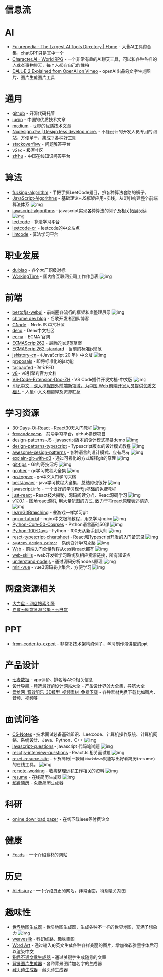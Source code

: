 # 信息流

# AI

- [Futurepedia - The Largest AI Tools Directory | Home](https://www.futurepedia.io/) - 大量AI工具的合集，chatGPT只是其中一个
- [Character.AI - World RPG](https://beta.character.ai/) - 一个非常有趣的AI聊天工具，可以和各种各样的人或者事物聊天，每个人都有自己的性格
- [DALL·E 2 Explained from OpenAI on Vimeo](https://player.vimeo.com/video/692375454) - openAI出品的文字生成图片、图片生成图片工具

# 通用

- [github](https://github.com/) - 开源代码托管
- [juejin](https://juejin.im/) - 中国的优质技术文章
- [medium](https://medium.com/) - 世界的优质技术文章
- [Nodesign.dev | Design less develop more.](https://nodesign.dev/) - 不懂设计的开发人员专用的网站，方便单干，集成了各种好工具
- [stackoverflow](https://stackoverflow.com/) - 问题解答平台
- [v2ex](https://www.v2ex.com/) - 极客社区
- [zhihu](https://www.zhihu.com/) - 中国在线知识问答平台

# 算法

- [fucking-algorithm](https://github.com/labuladong/fucking-algorithm) - 手把手撕LeetCode题目，扒各种算法套路的裤子。
- [JavaScript-Algorithms](https://github.com/sisterAn/JavaScript-Algorithms) - 基础理论+JS框架应用+实践，从0到1构建整个前端算法体系 ![img](https://img.shields.io/github/stars/sisterAn/JavaScript-Algorithms)
- [javascript-algorithms](https://github.com/trekhleb/javascript-algorithms) - javascript实现各种算法的例子及相关拓展阅读 ![img](https://img.shields.io/github/stars/trekhleb/javascript-algorithms)
- [leetcode](https://leetcode.com/) - 算法学习平台
- [leetcode-cn](https://leetcode-cn.com/) - leetcode的中文站点
- [lintcode](https://www.lintcode.com/) - 算法学习平台


# 职业发展

- [duibiao](https://duibiao.info/) - 各个大厂职级对标
- [WorkingTime](https://github.com/WorkerLivesMatter/WorkingTime) - 国内各互联网公司工作作息表 ![img](https://img.shields.io/github/stars/WorkerLivesMatter/WorkingTime)

# 前端

- [bestofjs-webui](https://github.com/bestofjs/bestofjs-webui) -  前端圈各流行的框架和库整理展示 ![img](https://img.shields.io/github/stars/bestofjs/bestofjs-webui)
- [chrome dev blog](https://web.dev/blog/) - 谷歌开发者团队博客
- [CNode](https://cnodejs.org/) - NodeJS 中文社区
- [deno](https://deno.js.cn/) - Deno中文社区
- [ecma](http://www.ecma-international.org/) - ECMA 官网
- [ECMAScript262](https://tc39.es/ecma262/) - 最新的js规范草案
- [ECMAScript262-standard](http://www.ecma-international.org/publications/standards/Ecma-262.htm) - 当前的标准js规范
- [jshistory-cn](https://github.com/doodlewind/jshistory-cn) - 《JavaScript 20 年》中文版 ![img](https://img.shields.io/github/stars/doodlewind/jshistory-cn)
- [proposals](https://github.com/tc39/proposals) - 即将标准化的js功能
- [taobaofed](http://taobaofed.org/) - 淘宝FED
- [v8](https://v8.dev/docs) - v8引擎的官方文档
- [VS-Code-Extension-Doc-ZH](https://github.com/Liiked/VS-Code-Extension-Doc-ZH) - VS Code插件开发文档-中文版 ![img](https://img.shields.io/github/stars/Liiked/VS-Code-Extension-Doc-ZH)
- [印记中文 - 深入挖掘国外前端新领域，为中国 Web 前端开发人员提供优质文档！](https://docschina.org/) - 大量中文文档翻译及资源汇总


# 学习资源

- [30-Days-Of-React](https://github.com/Asabeneh/30-Days-Of-React) - React30天入门教程 ![img](https://img.shields.io/github/stars/Asabeneh/30-Days-Of-React)
- [freecodecamp](https://www.freecodecamp.org/) - 前端学习平台，github霸榜项目
- [design-patterns-JS](https://github.com/fbeline/design-patterns-JS) - javascript版本的设计模式简易demo ![img](https://img.shields.io/github/stars/fbeline/design-patterns-JS)
- [design-patterns-typescript](https://github.com/RefactoringGuru/design-patterns-typescript) - Typescript版本的设计模式教程 ![img](https://img.shields.io/github/stars/RefactoringGuru/design-patterns-typescript)
- [awesome-design-patterns](https://github.com/DovAmir/awesome-design-patterns) - 各种语言的设计模式，应有尽有 ![img](https://img.shields.io/github/stars/DovAmir/awesome-design-patterns)
- [explain-git-with-d3](https://github.com/onlywei/explain-git-with-d3) - 通过可视化的方式解释git的原理 ![img](https://img.shields.io/github/stars/onlywei/explain-git-with-d3)
- [git-tips](https://github.com/521xueweihan/git-tips) - Git的奇技淫巧 ![img](https://img.shields.io/github/stars/521xueweihan/git-tips)
- [gopher](https://github.com/yongxinz/gopher) - go学习教程大全集 ![img](https://img.shields.io/github/stars/yongxinz/gopher)
- [go-togoer](https://www.topgoer.com/) - go中文入门学习文档
- [bestJavaer](https://github.com/crisxuan/bestJavaer) - java学习教程大全集，总结的也很好 ![img](https://img.shields.io/github/stars/crisxuan/bestJavaer)
- [javascript.info](https://zh.javascript.info/) - 一个很好的学习现代js基础的免费教程
- [just-react](https://github.com/BetaSu/just-react) - React技术揭秘，源码阅读分析，React源码学习 ![img](https://img.shields.io/github/stars/BetaSu/just-react)
- [v17.0.1](https://github.com/7kms/react-illustration-series/tree/v17.0.1) - 图解react源码, 用大量配图的方式, 致力于将react原理表述清楚. ![img](https://img.shields.io/github/stars/7kms/react-illustration-series/tree/v17.0.1)
- [learnGitBranching](https://github.com/pcottle/learnGitBranching) - 像游戏一样学习git
- [nginx-tutorial](https://github.com/dunwu/nginx-tutorial) - nginx中文极简教程，用来学习nginx ![img](https://img.shields.io/github/stars/dunwu/nginx-tutorial)
- [Python-Core-50-Courses](https://github.com/jackfrued/Python-Core-50-Courses) - Python语言基础50课 ![img](https://img.shields.io/github/stars/jackfrued/Python-Core-50-Courses)
- [Python-100-Days](https://github.com/jackfrued/Python-100-Days) - Python - 100天从新手到大师 ![img](https://img.shields.io/github/stars/jackfrued/Python-100-Days)
- [react-typescript-cheatsheet](https://github.com/typescript-cheatsheets/react-typescript-cheatsheet) - React和Typescript开发的入门备忘录 ![img](https://img.shields.io/github/stars/typescript-cheatsheets/react-typescript-cheatsheet)
- [system-design-primer](https://github.com/donnemartin/system-design-primer) - 系统设计学习之路 ![img](https://img.shields.io/github/stars/donnemartin/system-design-primer)
- [Web](https://github.com/qianguyihao/Web) - 前端入门全量教程从css到react都有 ![img](https://img.shields.io/github/stars/qianguyihao/Web)
- [web-skills](https://github.com/andreasbm/web-skills) - web开发者学习路线及相应资源链接，所有知识点
- [understand-nodejs](https://github.com/theanarkh/understand-nodejs) - 通过源码分析nodejs原理 ![img](https://img.shields.io/github/stars/theanarkh/understand-nodejs)
- [mini-vue](https://github.com/cuixiaorui/mini-vue) -  vue3源码最小集合，方便学习 ![img](https://img.shields.io/github/stars/cuixiaorui/mini-vue)


# 网盘资源相关

- [大力盘 - 网盘搜索引擎](https://www.dalipan.com/#/)
- [百度云网盘资源合集 - 玉白盘](https://www.yubaipan.com/search)




# PPT
- [from-coder-to-expert](https://github.com/FunnyLiu/from_coder_to_expert) - 非常多技术架构的例子，学习制作演讲型的ppt

# 产品设计

- [七麦数据](https://www.qimai.cn/) - app评价、排名等ASO相关信息
- [设计导航 - 精选最好的设计网站大全](http://hao.shejidaren.com/index.html) - 产品设计界的大全集，导航大全
- [爱给网_音效配乐_3D模型_视频素材_免费下载](https://www.aigei.com/) - 各种素材免费下载比如图片、音频、视频等

# 面试问答


- [CS-Notes](https://github.com/CyC2018/CS-Notes) - 技术面试必备基础知识、Leetcode、计算机操作系统、计算机网络、系统设计、Java、Python、C++ ![img](https://img.shields.io/github/stars/CyC2018/CS-Notes)
- [javascript-questions](https://github.com/lydiahallie/javascript-questions) - javascript 代码笔试题 ![img](https://img.shields.io/github/stars/lydiahallie/javascript-questions)
- [reactjs-interview-questions](https://github.com/sudheerj/reactjs-interview-questions) - ReactJs 相关面试题 ![img](https://img.shields.io/github/stars/sudheerj/reactjs-interview-questions)
- [react-resume-site](https://github.com/hua1995116/react-resume-site) - 木及简历|一款用 `Markdown`就能写出好看简历(resume)的在线工具。 ![img](https://img.shields.io/github/stars/hua1995116/react-resume-site)
- [remote-working](https://github.com/greatghoul/remote-working) - 收集整理远程工作相关的资料 ![img](https://img.shields.io/github/stars/greatghoul/remote-working)
- [resume](https://github.com/visiky/resume) - 在线简历生成器 ![img](https://img.shields.io/github/stars/visiky/resume)
- [超级简历](https://www.wondercv.com/) - 免费简历生成器


# 科研 

- [online download paper](https://tool.yovisun.com/scihub/) - 在线下载ieee等付费论文

# 健康

- [Foods](http://www.1qibi.com/food/food_index.php) - 一个介绍食材的网站

# 历史

- [AllHistory](https://www.allhistory.com/) - 一个介绍历史的网站，非常全面，特别是关系图


# 趣味性

- [世界地图生成器](https://github.com/Azgaar/Fantasy-Map-Generator) - 世界地图生成器，生成各种不一样的世界地图，充满了想象力 ![img](https://img.shields.io/github/stars/Azgaar/Fantasy-Map-Generator)
- [weavesilk](http://weavesilk.com/) - 科幻线路，趣味画图
- [Word Art](https://wordart.com/create) - 通过输入的英文生成各种各样美丽的图片，增加微软雅黑字体后可以渲染中文
- [狗屁不通文章生成器](https://suulnnka.github.io/BullshitGenerator/index.html) - 通过关键字生成随意的文章
- [背景图片生成器](https://cc.bjadjty.com/index.php) - 各种背景图片加名字的生成器
- [藏头诗生成器](https://cts.chazhi.net/) - 藏头诗生成器